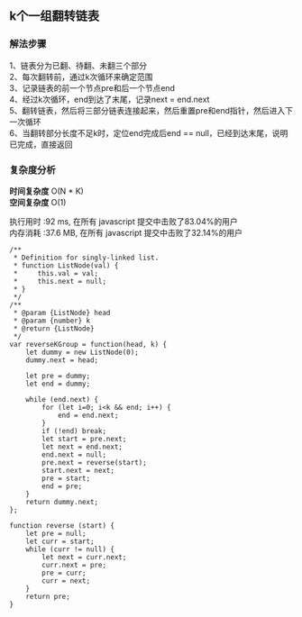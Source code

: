 ## k个一组翻转链表
### 解法步骤
1、链表分为已翻、待翻、未翻三个部分<br>
2、每次翻转前，通过k次循环来确定范围<br>
3、记录链表的前一个节点pre和后一个节点end<br>
4、经过k次循环，end到达了末尾，记录next = end.next<br>
5、翻转链表，然后将三部分链表连接起来，然后重置pre和end指针，然后进入下一次循环<br>
6、当翻转部分长度不足k时，定位end完成后end == null，已经到达末尾，说明已完成，直接返回

### 复杂度分析
**时间复杂度** O(N * K)<br>
**空间复杂度** O(1)

执行用时 :92 ms, 在所有 javascript 提交中击败了83.04%的用户<br>
内存消耗 :37.6 MB, 在所有 javascript 提交中击败了32.14%的用户

```
/**
 * Definition for singly-linked list.
 * function ListNode(val) {
 *     this.val = val;
 *     this.next = null;
 * }
 */
/**
 * @param {ListNode} head
 * @param {number} k
 * @return {ListNode}
 */
var reverseKGroup = function(head, k) {
    let dummy = new ListNode(0);
    dummy.next = head;
    
    let pre = dummy;
    let end = dummy;
    
    while (end.next) {
        for (let i=0; i<k && end; i++) {
            end = end.next;
        }
        if (!end) break;
        let start = pre.next;
        let next = end.next;
        end.next = null;
        pre.next = reverse(start);
        start.next = next;
        pre = start;
        end = pre;
    }
    return dummy.next;
};

function reverse (start) {
    let pre = null;
    let curr = start;
    while (curr != null) {
        let next = curr.next;
        curr.next = pre;
        pre = curr;
        curr = next;
    }
    return pre;
}
```